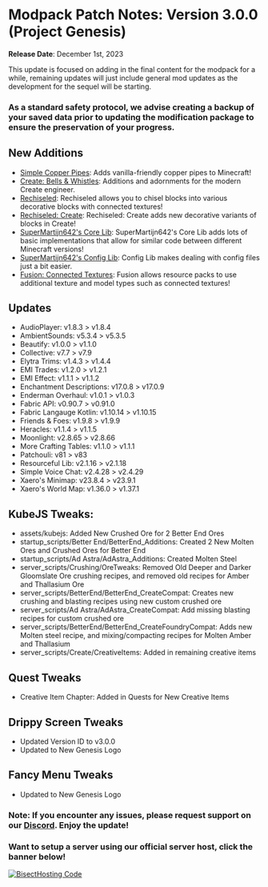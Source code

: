 # Modpack Patch Notes: Version 3.0.0 (Project Genesis)
**Release Date**: December 1st, 2023

This update is focused on adding in the final content for the modpack for a while, remaining updates will just include general mod updates as the development for the sequel will be starting.
### As a standard safety protocol, we advise creating a backup of your saved data prior to updating the modification package to ensure the preservation of your progress.
## New Additions
- [Simple Copper Pipes](https://modrinth.com/mod/simple-copper-pipes): Adds vanilla-friendly copper pipes to Minecraft!
- [Create: Bells & Whistles](https://modrinth.com/mod/bellsandwhistles): Additions and adornments for the modern Create engineer. 
- [Rechiseled](https://modrinth.com/mod/rechiseled): Rechiseled allows you to chisel blocks into various decorative blocks with connected textures!
- [Rechiseled: Create](https://modrinth.com/mod/rechiseled-create): Rechiseled: Create adds new decorative variants of blocks in Create!
- [SuperMartijn642's Core Lib](https://modrinth.com/mod/supermartijn642s-core-lib): SuperMartijn642's Core Lib adds lots of basic implementations that allow for similar code between different Minecraft versions!
- [SuperMartijn642's Config Lib](https://modrinth.com/mod/supermartijn642s-config-lib): Config Lib makes dealing with config files just a bit easier.
- [Fusion: Connected Textures](https://modrinth.com/mod/fusion-connected-textures): Fusion allows resource packs to use additional texture and model types such as connected textures!
## Updates
- AudioPlayer: v1.8.3 > v1.8.4
- AmbientSounds: v5.3.4 > v5.3.5
- Beautify: v1.0.0 > v1.1.0
- Collective: v7.7 > v7.9
- Elytra Trims: v1.4.3 > v1.4.4
- EMI Trades: v1.2.0 > v1.2.1
- EMI Effect: v1.1.1 > v1.1.2
- Enchantment Descriptions: v17.0.8 > v17.0.9
- Enderman Overhaul: v1.0.1 > v1.0.3
- Fabric API: v0.90.7 > v0.91.0
- Fabric Langauge Kotlin: v1.10.14 > v1.10.15
- Friends & Foes: v1.9.8 > v1.9.9
- Heracles: v1.1.4 > v1.1.5
- Moonlight: v2.8.65 > v2.8.66
- More Crafting Tables: v1.1.0 > v1.1.1
- Patchouli: v81 > v83
- Resourceful Lib: v2.1.16 > v2.1.18
- Simple Voice Chat: v2.4.28 > v2.4.29
- Xaero's Minimap: v23.8.4 > v23.9.1
- Xaero's World Map: v1.36.0 > v1.37.1

## KubeJS Tweaks:
- assets/kubejs: Added New Crushed Ore for 2 Better End Ores
- startup_scripts/Better End/BetterEnd_Additions: Created 2 New Molten Ores and Crushed Ores for Better End
- startup_scripts/Ad Astra/AdAstra_Additions: Created Molten Steel
- server_scripts/Crushing/OreTweaks: Removed Old Deeper and Darker Gloomslate Ore crushing recipes, and removed old recipes for Amber and Thallasium Ore
- server_scripts/BetterEnd/BetterEnd_CreateCompat: Creates new crushing and blasting recipes using new custom crushed ore
- server_scripts/Ad Astra/AdAstra_CreateCompat: Add missing blasting recipes for custom crushed ore
- server_scripts/BetterEnd/BetterEnd_CreateFoundryCompat: Adds new Molten steel recipe, and mixing/compacting recipes for Molten Amber and Thallasium
- server_scripts/Create/CreativeItems: Added in remaining creative items
## Quest Tweaks
- Creative Item Chapter: Added in Quests for New Creative Items
## Drippy Screen Tweaks
- Updated Version ID to v3.0.0
- Updated to New Genesis Logo
## Fancy Menu Tweaks
- Updated to New Genesis Logo
### Note: If you encounter any issues, please request support on our [Discord](https://discord.gg/quenZthXgy). Enjoy the update!
### Want to setup a server using our official server host, click the banner below!
[![BisectHosting Code](https://raw.githubusercontent.com/M0nkeyPr0grammer/Landscapes-Reimagined/main/BH_Landscape_Reimagined.png)](https://bisecthosting.com/M0nkeyPr0grammer?r=modrinth+chanelog)